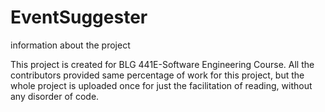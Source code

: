 # EventSuggester
information about the project

This project is created for BLG 441E-Software Engineering Course. All the contributors provided same percentage of work for this project, 
but the whole project is uploaded once for just the facilitation of reading, without any disorder of code.
